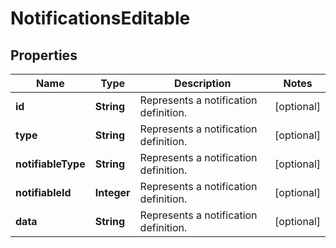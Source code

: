 
# NotificationsEditable

## Properties
Name | Type | Description | Notes
------------ | ------------- | ------------- | -------------
**id** | **String** | Represents a notification definition. |  [optional]
**type** | **String** | Represents a notification definition. |  [optional]
**notifiableType** | **String** | Represents a notification definition. |  [optional]
**notifiableId** | **Integer** | Represents a notification definition. |  [optional]
**data** | **String** | Represents a notification definition. |  [optional]



